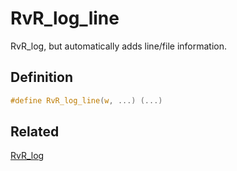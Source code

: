 # RvR_log_line

RvR_log, but automatically adds line/file information.

## Definition

```c
#define RvR_log_line(w, ...) (...)
```

## Related

[RvR_log](/rvr/rvr/log)
